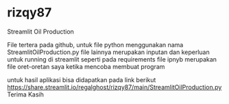 # rizqy87
Streamlit Oil Production 

File tertera pada github, untuk file python menggunakan nama StreamlitOilProduction.py
file lainnya merupakan inputan dan keperluan untuk running di streamlit seperti pada requirements
file ipnyb merupakan file oret-oretan saya ketika mencoba membuat program

untuk hasil aplikasi bisa didapatkan pada link berikut https://share.streamlit.io/regalghost/rizqy87/main/StreamlitOilProduction.py 
Terima Kasih
